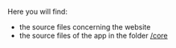 Here you will find:
* the source files concerning the website
* the source files of the app in the folder [/core](../core)
